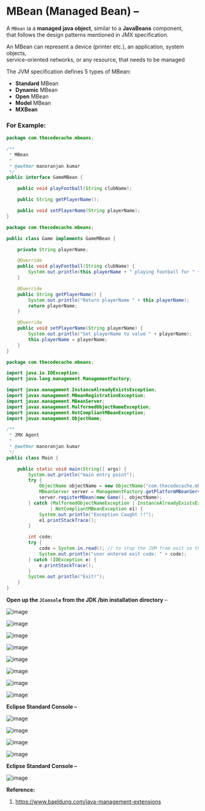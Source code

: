 # MBean (Managed Bean) –

A `MBean` ia a **managed java object**, similar to a **JavaBeans** component,  
that follows the design patterns mentioned in JMX specification.  

An MBean can represent a device (printer etc.), an application, system objects,  
service-oriented networks, or any resource, that needs to be managed  

The JVM specification defines 5 types of MBean:  

- **Standard** MBean
- **Dynamic** MBean
- **Open** MBean
- **Model** MBean
- **MXBean**

### For Example: 

```java
package com.thecodecache.mbeans;

/**
 * MBean
 * 
 * @author manoranjan.kumar
 */
public interface GameMBean {

	public void playFootball(String clubName);

	public String getPlayerName();

	public void setPlayerName(String playerName);
}
```

```java
package com.thecodecache.mbeans;

public class Game implements GameMBean {

	private String playerName;

	@Override
	public void playFootball(String clubName) {
		System.out.println(this.playerName + " playing football for " + clubName);
	}

	@Override
	public String getPlayerName() {
		System.out.println("Return playerName " + this.playerName);
		return playerName;
	}

	@Override
	public void setPlayerName(String playerName) {
		System.out.println("Set playerName to value " + playerName);
		this.playerName = playerName;
	}
}
```

```java
package com.thecodecache.mbeans;

import java.io.IOException;
import java.lang.management.ManagementFactory;

import javax.management.InstanceAlreadyExistsException;
import javax.management.MBeanRegistrationException;
import javax.management.MBeanServer;
import javax.management.MalformedObjectNameException;
import javax.management.NotCompliantMBeanException;
import javax.management.ObjectName;

/**
 * JMX Agent
 * 
 * @author manoranjan.kumar
 */
public class Main {

	public static void main(String[] args) {
		System.out.println("main entry point");
		try {
			ObjectName objectName = new ObjectName("com.thecodecache.mbeans:type=basic,name=game");
			MBeanServer server = ManagementFactory.getPlatformMBeanServer();
			server.registerMBean(new Game(), objectName);
		} catch (MalformedObjectNameException | InstanceAlreadyExistsException | MBeanRegistrationException
				| NotCompliantMBeanException e1) {
			System.out.println("Exception Caught !!");
			e1.printStackTrace();
		}

		int code;
		try {
			code = System.in.read(); // to stop the JVM from exit so that we could troubleshoot
			System.out.println("user entered exit code: " + code);
		} catch (IOException e) {
			e.printStackTrace();
		}
		System.out.println("Exit!");
	}
}
```



**Open up the `JConsole` from the JDK /bin installation directory** –  

![image](https://user-images.githubusercontent.com/26399543/153718330-8af4d7e0-7e4a-47e1-8cea-8dff49792679.png)  

![image](https://user-images.githubusercontent.com/26399543/153718354-0ee0ec54-1851-4c0f-b978-a317c2e49998.png)  

![image](https://user-images.githubusercontent.com/26399543/153718415-d2edef93-4c0b-4af3-b4e0-86dac121fd3a.png)  

![image](https://user-images.githubusercontent.com/26399543/153718431-2e87bb0f-96a9-4e8a-886f-06d9a1e09a7c.png)  

![image](https://user-images.githubusercontent.com/26399543/153718457-e4cd73ae-c2bb-4b31-897f-b3f499f71fe2.png)  

![image](https://user-images.githubusercontent.com/26399543/153718481-eff24f09-8101-4fd9-ac83-a7a2237fa934.png)  

![image](https://user-images.githubusercontent.com/26399543/153718493-631c5313-563e-45b9-9851-281095c82440.png)  

![image](https://user-images.githubusercontent.com/26399543/153718551-dbc76b6c-330c-4c61-ae77-d3c1d248712a.png)  

**Eclipse Standard Console –**  

![image](https://user-images.githubusercontent.com/26399543/153718560-aa839031-3704-4475-8902-188dc7ffabee.png)  

![image](https://user-images.githubusercontent.com/26399543/153718570-9d1dfe8f-8404-41d8-866b-a1ba52a62c14.png)  

![image](https://user-images.githubusercontent.com/26399543/153718601-3d169901-7ad5-4aa4-aa88-ca0935c53072.png)  

![image](https://user-images.githubusercontent.com/26399543/153718630-e952194e-114c-4712-946e-467f17f56245.png)  

**Eclipse Standard Console –**  

![image](https://user-images.githubusercontent.com/26399543/153718656-08697bf8-0d6b-491d-a85a-d36ba41a95c3.png)  


**Reference:**  
1. https://www.baeldung.com/java-management-extensions

